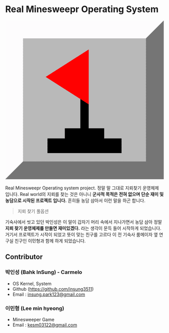 # Real Minesweepr Operating System

![Logo](./docs/logo.png)

Real Minesweepr Operating system project. 정말 말 그대로 지뢰찾기 운영체제 입니다. Real world의 지뢰를 찾는 것은 아니니 __군사적 목적은 전혀 없으며 단순 재미 및 농담으로 시작된 프로젝트 입니다.__
흔히들 농담 삼아서 이런 말을 하곤 합니다.

> 지뢰 찾기 풀옵션

기숙사에서 씻고 있던 박인성은 이 말이 갑자기 머리 속에서 지나가면서 농담 삼아 정말 __지뢰 찾기 운영체제를 만들면 재미있겠다.__ 라는 생각이 문득 들어 시작하게 되었습니다. 거기서 프로젝트가 시작이 되었고 뜻이 맞는 친구를 고르다 이 전 기숙사 룸메이자 옆 연구실 친구인 이민형과 함께 하게 되었습니다. 

## Contributor

### 박인성 (Bahk InSung) - Carmelo

- OS Kernel, System
- Github (https://github.com/insung3511)
- Email : insung.park123@gmail.com

### 이민형 (Lee min hyeong)

- Minesweeper Game
- Email : kesm03122@gmail.com 